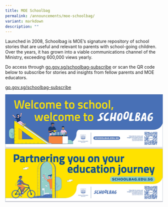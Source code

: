```yaml
---
title: MOE Schoolbag
permalink: /announcements/moe-schoolbag/
variant: markdown
description: ""
---
```

Launched in 2008, Schoolbag is MOE’s signature repository of school stories that are useful and relevant to parents with school-going children. Over the years, it has grown into a viable communications channel of the Ministry, exceeding 600,000 views yearly.  

Do access through <a target="_blank" href="https://www.schoolbag.edu.sg/subscribe/">go.gov.sg/schoolbag-subscribe</a> or scan the QR code below to subscribe for stories and insights from fellow parents and MOE educators.

<a target="_blank" href="https://www.schoolbag.edu.sg/subscribe/">go.gov.sg/schoolbag-subscribe</a>


![](/images/Announcement/Welcome_to_SchoolBag_2025.jpg)
<br>
![](/images/Announcement/Partnering_on_Education_Journey_2025.jpg)